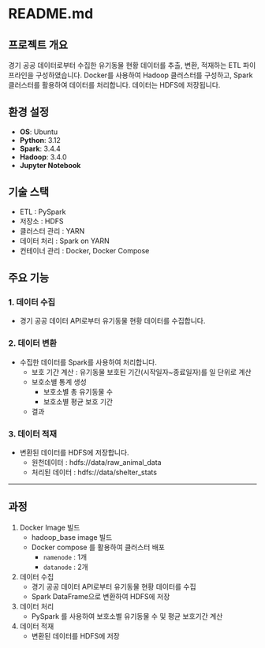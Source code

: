 # README.md

## 프로젝트 개요

경기 공공 데이터로부터 수집한 유기동물 현황 데이터를 추출, 변환, 적재하는 ETL 파이프라인을 구성하였습니다. Docker를 사용하여 Hadoop 클러스터를 구성하고, Spark 클러스터를 활용하여 데이터를 처리합니다. 데이터는 HDFS에 저장됩니다.

## 환경 설정

- **OS**: Ubuntu
- **Python**: 3.12
- **Spark**: 3.4.4
- **Hadoop**: 3.4.0
- **Jupyter Notebook**

## 기술 스택

- ETL : PySpark
- 저장소 : HDFS
- 클러스터 관리 : YARN
- 데이터 처리 : Spark on YARN
- 컨테이너 관리 : Docker, Docker Compose

## 주요 기능

### 1. 데이터 수집

- 경기 공공 데이터 API로부터 유기동물 현황 데이터를 수집합니다.

### 2. 데이터 변환

- 수집한 데이터를 Spark를 사용하여 처리합니다.
    - 보호 기간 계산 : 유기동물 보호된 기간(시작일자~종료일자)를 일 단위로 계산
    - 보호소별 통계 생성
        - 보호소별 총 유기동물 수
        - 보호소별 평균 보호 기간
    - 결과
        

### 3. 데이터 적재

- 변환된 데이터를 HDFS에 저장합니다.
    - 원천데이터 : hdfs://data/raw_animal_data
    - 처리된 데이터 : hdfs://data/shelter_stats

---

## 과정

1. Docker Image 빌드
    - hadoop_base image 빌드
    - Docker compose 를 활용하여 클러스터 배포
        - `namenode` : 1개
        - `datanode` : 2개
2. 데이터 수집
    - 경기 공공 데이터 API로부터 유기동물 현황 데이터를 수집
    - Spark DataFrame으로 변환하여 HDFS에 저장
3. 데이터 처리
    - PySpark 를 사용하여 보호소별 유기동물 수 및 평균 보호기간 계산
4. 데이터 적재
    - 변환된 데이터를 HDFS에 저장
